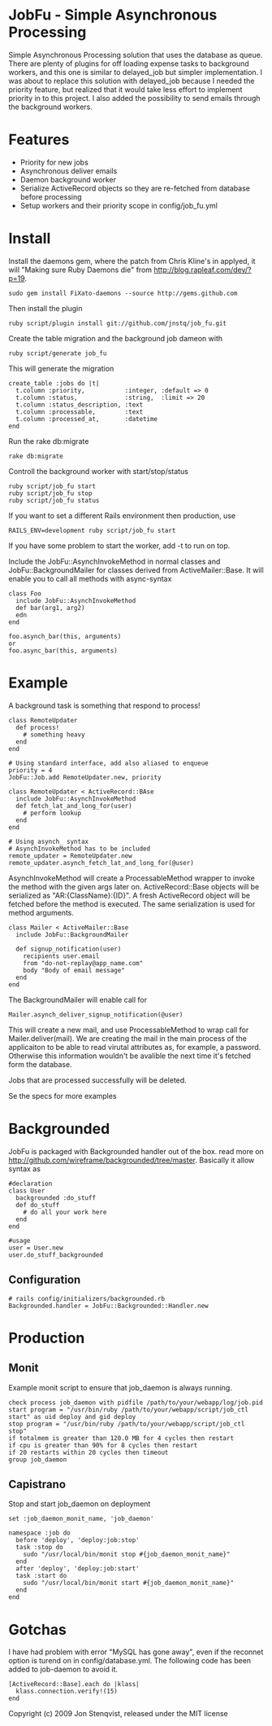 JobFu - Simple Asynchronous Processing
======================================

Simple Asynchronous Processing solution that uses the database as queue. There are plenty of plugins for off loading expense tasks to background workers, and this one is similar to delayed_job but simpler implementation. I was about to replace this solution with delayed_job because I needed the priority feature, but realized that it would take less effort to implement priority in to this project. I also added the possibility to send emails through the background workers.

Features
========

* Priority for new jobs
* Asynchronous deliver emails
* Daemon background worker
* Serialize ActiveRecord objects so they are re-fetched from database before processing
* Setup workers and their priority scope in config/job_fu.yml

Install
=======

Install the daemons gem, where the patch from Chris Kline's in applyed, it will "Making sure Ruby Daemons die" from http://blog.rapleaf.com/dev/?p=19.

    sudo gem install FiXato-daemons --source http://gems.github.com    

Then install the plugin
		
    ruby script/plugin install git://github.com/jnstq/job_fu.git

Create the table migration and the background job dameon with

    ruby script/generate job_fu
    
This will generate the migration

    create_table :jobs do |t|
      t.column :priority,           :integer, :default => 0
      t.column :status,             :string,  :limit => 20
      t.column :status_description, :text
      t.column :processable,        :text
      t.column :processed_at,       :datetime
    end
    
Run the rake db:migrate

    rake db:migrate
    
Controll the background worker with start/stop/status

    ruby script/job_fu start
    ruby script/job_fu stop
    ruby script/job_fu status
        
If you want to set a different Rails environment then production, use

    RAILS_ENV=development ruby script/job_fu start
    
If you have some problem to start the worker, add -t to run on top.   

Include the JobFu::AsynchInvokeMethod in normal classes and JobFu::BackgroundMailer for classes derived from ActiveMailer::Base. It will enable you to call all methods with async-syntax

    class Foo
      include JobFu::AsynchInvokeMethod   
      def bar(arg1, arg2)
      edn
    end

    foo.asynch_bar(this, arguments)
    or 
    foo.async_bar(this, arguments)
   

Example
=======

A background task is something that respond to process!

    class RemoteUpdater      
      def process!
        # something heavy
      end
    end

    # Using standard interface, add also aliased to enqueue
    priority = 4
    JobFu::Job.add RemoteUpdater.new, priority
    
    class RemoteUpdater < ActiveRecord::BAse
      include JobFu::AsynchInvokeMethod
      def fetch_lat_and_long_for(user)
        # perform lookup
      end
    end
    
    # Using asynch_ syntax
    # AsynchInvokeMethod has to be included
    remote_updater = RemoteUpdater.new
    remote_updater.asynch_fetch_lat_and_long_for(@user)


AsynchInvokeMethod will create a ProcessableMethod wrapper to invoke the method with the given args later on. ActiveRecord::Base objects will be serialized as "AR:{ClassName}:{ID}". A fresh ActiveRecord object will be fetched before the method is executed. The same serialization is used for method arguments.

    class Mailer < ActiveMailer::Base
      include JobFu::BackgroundMailer
      
      def signup_notification(user)
        recipients user.email
        from "do-not-replay@app_name.com"
        body "Body of email message"
      end
    end

The BackgroundMailer will enable call for

    Mailer.asynch_deliver_signup_notification(@user)

This will create a new mail, and use ProcessableMethod to wrap call for Mailer.deliver(mail). We are creating the mail in the main process of the applicaiton to be able to read virutal attributes as, for example, a password. Otherwise this information wouldn't be avalible the next time it's fetched form the database.

Jobs that are processed successfully will be deleted.

Se the specs for more examples

Backgrounded
============

JobFu is packaged with Backgrounded handler out of the box. read more on http://github.com/wireframe/backgrounded/tree/master. Basically it allow syntax as

    #declaration
    class User
      backgrounded :do_stuff
      def do_stuff
        # do all your work here
      end
    end

    #usage
    user = User.new
    user.do_stuff_backgrounded


Configuration
-------------

    # rails config/initializers/backgrounded.rb
    Backgrounded.handler = JobFu::Backgrounded::Handler.new


Production
==========

Monit
-----

Example monit script to ensure that job_daemon is always running.

    check process job_daemon with pidfile /path/to/your/webapp/log/job.pid
    start program = "/usr/bin/ruby /path/to/your/webapp/script/job_ctl start" as uid deploy and gid deploy
    stop program = "/usr/bin/ruby /path/to/your/webapp/script/job_ctl stop"
    if totalmem is greater than 120.0 MB for 4 cycles then restart
    if cpu is greater than 90% for 8 cycles then restart
    if 20 restarts within 20 cycles then timeout
    group job_daemon

Capistrano
----------

Stop and start job_daemon on deployment

    set :job_daemon_monit_name, 'job_daemon'

    namespace :job do
      before 'deploy', 'deploy:job:stop'
      task :stop do
        sudo "/usr/local/bin/monit stop #{job_daemon_monit_name}"
      end
      after 'deploy', 'deploy:job:start'
      task :start do
        sudo "/usr/local/bin/monit start #{job_daemon_monit_name}"
      end
    end
    
Gotchas
=======

I have had problem with error "MySQL has gone away", even if the reconnet option is turend on in config/database.yml. The following code has been added to job-daemon to avoid it.

    [ActiveRecord::Base].each do |klass|
      klass.connection.verify!(15)
    end
    

Copyright (c) 2009 Jon Stenqvist, released under the MIT license